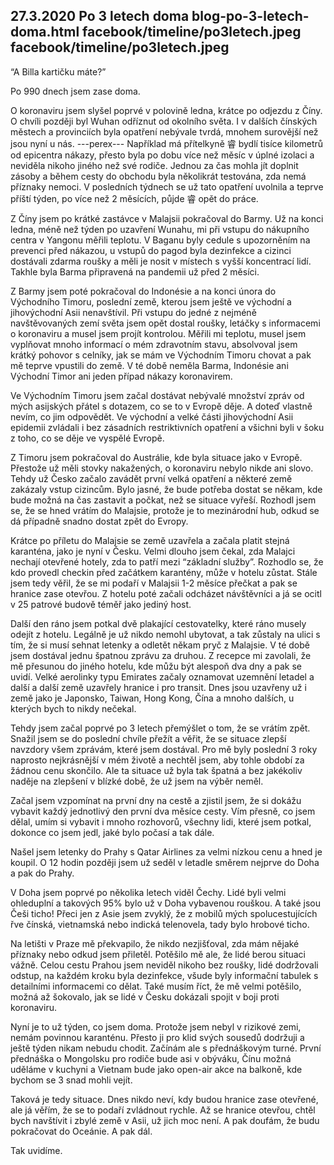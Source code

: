27.3.2020
Po 3 letech doma
blog-po-3-letech-doma.html
facebook/timeline/po3letech.jpeg
facebook/timeline/po3letech.jpeg
--------------
“A Billa kartičku máte?”

Po 990 dnech jsem zase doma.

O koronaviru jsem slyšel poprvé v polovině ledna, krátce po odjezdu z Číny. O chvíli později byl Wuhan odříznut od okolního světa. I v dalších čínských městech a provinciích byla opatření nebývale tvrdá, mnohem surovější než jsou nyní u nás.
---perex---
Například má přítelkyně 睿 bydlí tisíce kilometrů od epicentra nákazy, přesto byla po dobu více než měsíc v úplné izolaci a neviděla nikoho jiného než své rodiče. Jednou za čas mohla jít doplnit zásoby a během cesty do obchodu byla několikrát testována, zda nemá příznaky nemoci. V posledních týdnech se už tato opatření uvolnila a teprve příští týden, po více než 2 měsících, půjde 睿 opět do práce.

Z Číny jsem po krátké zastávce v Malajsii pokračoval do Barmy. Už na konci ledna, méně než týden po uzavření Wunahu, mi při vstupu do nákupního centra v Yangonu měřili teplotu. V Baganu byly cedule s upozorněním na prevenci před nákazou, u vstupů do pagod byla dezinfekce a cizinci dostávali zdarma roušky a měli je nosit v místech s vyšší koncentrací lidí. Takhle byla Barma připravená na pandemii už před 2 měsíci.

Z Barmy jsem poté pokračoval do Indonésie a na konci února do Východního Timoru, poslední země, kterou jsem ještě ve východní a jihovýchodní Asii nenavštívil. Při vstupu do jedné z nejméně navštěvovaných zemí světa jsem opět dostal roušky, letáčky s informacemi o koronaviru a musel jsem projít kontrolou. Měřili mi teplotu, musel jsem vyplňovat mnoho informací o mém zdravotním stavu, absolvoval jsem krátký pohovor s celníky, jak se mám ve Východním Timoru chovat a pak mě teprve vpustili do země. V té době neměla Barma, Indonésie ani Východní Timor ani jeden případ nákazy koronavirem.

Ve Východním Timoru jsem začal dostávat nebývalé množství zpráv od mých asijských přátel s dotazem, co se to v Evropě děje. A doteď vlastně nevím, co jim odpovědět. Ve východní a velké části jihovýchodní Asii epidemii zvládali i bez zásadních restriktivních opatření a všichni byli v šoku z toho, co se děje ve vyspělé Evropě.

Z Timoru jsem pokračoval do Austrálie, kde byla situace jako v Evropě. Přestože už měli stovky nakažených, o koronaviru nebylo nikde ani slovo. Tehdy už Česko začalo zavádět první velká opatření a některé země zakázaly vstup cizincům. Bylo jasné, že bude potřeba dostat se někam, kde bude možná na čas zastavit a počkat, než se situace vyřeší. Rozhodl jsem se, že se hned vrátím do Malajsie, protože je to mezinárodní hub, odkud se dá případně snadno dostat zpět do Evropy.

Krátce po příletu do Malajsie se země uzavřela a začala platit stejná karanténa, jako je nyní v Česku. Velmi dlouho jsem čekal, zda Malajci nechají otevřené hotely, zda to patří mezi “základní služby”. Rozhodlo se, že kdo provedl checkin před začátkem karantény, může v hotelu zůstat. Stále jsem tedy věřil, že se mi podaří v Malajsii 1-2 měsíce přečkat a pak se hranice zase otevřou. Z hotelu poté začali odcházet návštěvníci a já se ocitl v 25 patrové budově téměř jako jediný host.

Další den ráno jsem potkal dvě plakající cestovatelky, které ráno musely odejít z hotelu. Legálně je už nikdo nemohl ubytovat, a tak zůstaly na ulici s tím, že si musí sehnat letenky a odletět někam pryč z Malajsie. V té době jsem dostával jednu špatnou zprávu za druhou. Z recepce mi zavolali, že mě přesunou do jiného hotelu, kde můžu být alespoň dva dny a pak se uvidí. Velké aerolinky typu Emirates začaly oznamovat uzemnění letadel a další a další země uzavřely hranice i pro transit. Dnes jsou uzavřeny už i země jako je Japonsko, Taiwan, Hong Kong, Čína a mnoho dalších, u kterých bych to nikdy nečekal.

Tehdy jsem začal poprvé po 3 letech přemýšlet o tom, že se vrátím zpět. Snažil jsem se do poslední chvíle přežít a věřit, že se situace zlepší navzdory všem zprávám, které jsem dostával. Pro mě byly poslední 3 roky naprosto nejkrásnější v mém životě a nechtěl jsem, aby tohle období za žádnou cenu skončilo. Ale ta situace už byla tak špatná a bez jakékoliv naděje na zlepšení v blízké době, že už jsem na výběr neměl.

Začal jsem vzpomínat na první dny na cestě a zjistil jsem, že si dokážu vybavit každý jednotlivý den první dva měsíce cesty. Vím přesně, co jsem dělal, umím si vybavit i mnoho rozhovorů, všechny lidi, které jsem potkal, dokonce co jsem jedl, jaké bylo počasí a tak dále.

Našel jsem letenky do Prahy s Qatar Airlines za velmi nízkou cenu a hned je koupil. O 12 hodin později jsem už seděl v letadle směrem nejprve do Doha a pak do Prahy.

V Doha jsem poprvé po několika letech viděl Čechy. Lidé byli velmi ohleduplní a takových 95% bylo už v Doha vybavenou rouškou. A také jsou Češi ticho! Přeci jen z Asie jsem zvyklý, že z mobilů mých spolucestujících řve čínská, vietnamská nebo indická telenovela, tady bylo hrobové ticho.

Na letišti v Praze mě překvapilo, že nikdo nezjišťoval, zda mám nějaké příznaky nebo odkud jsem přiletěl. Potěšilo mě ale, že lidé berou situaci vážně. Celou cestu Prahou jsem neviděl nikoho bez roušky, lidé dodržovali odstup, na každém kroku byla dezinfekce, všude byly informační tabulek s detailními informacemi co dělat. Také musím říct, že mě velmi potěšilo, možná až šokovalo, jak se lidé v Česku dokázali spojit v boji proti koronaviru.

Nyní je to už týden, co jsem doma. Protože jsem nebyl v rizikové zemi, nemám povinnou karanténu. Přesto ji pro klid svých sousedů dodržuji a ještě týden nikam nebudu chodit. Začínám ale s přednáškovým turné. První přednáška o Mongolsku pro rodiče bude asi v obýváku, Čínu možná uděláme v kuchyni a Vietnam bude jako open-air akce na balkoně, kde bychom se 3 snad mohli vejít.

Taková je tedy situace. Dnes nikdo neví, kdy budou hranice zase otevřené, ale já věřím, že se to podaří zvládnout rychle. Až se hranice otevřou, chtěl bych navštívit i zbylé země v Asii, už jich moc není. A pak doufám, že budu pokračovat do Oceánie. A pak dál.

Tak uvidíme.